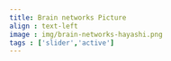 ```yaml
---
title: Brain networks Picture
align : text-left
image : img/brain-networks-hayashi.png
tags : ['slider','active']
---
```


